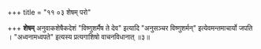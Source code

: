 +++
title = "११ ०३ शेषम् परो"

+++
**शेषम्** अनुवाकशेषैकदेशं "विष्णुशर्मैष ते देव" इत्यादि "अनुसञ्चर विष्णुशर्मन्" इत्येवमन्तमाचार्यो जपति ।
"अध्वनामध्वपते" इत्यस्य प्रत्यगाशिषो वाचनविधानात् ॥३॥